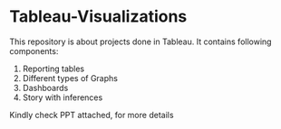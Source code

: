 # Tableau-Visualizations

This repository is about projects done in Tableau.
It contains following components:
1) Reporting tables
2) Different types of Graphs
3) Dashboards
4) Story with inferences

Kindly check PPT attached, for more details
